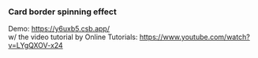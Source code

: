 ### Card border spinning effect
Demo: https://y6uxb5.csb.app/ <br/>
w/ the video tutorial by Online Tutorials: https://www.youtube.com/watch?v=LYgQXOV-x24